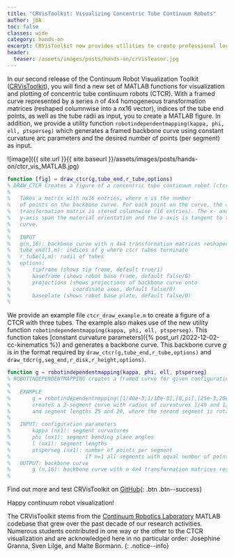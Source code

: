 ```yaml
---
title: "CRVisToolkit: Visualizing Concentric Tube Continuum Robots"
author: jbk
toc: false
classes: wide
category: hands-on
excerpt: CRVisToolkit now provides utilities to create professional looking plots of concentric tube continuum robots using MATLAB.
header:
  teaser: /assets/images/posts/hands-on/crVisTeaser.jpg
---
```

In our second release of the Continuum Robot Visualization Toolkit ([CRVisToolkit](https://github.com/ContinuumRoboticsLab/CRVisToolkit)), you will find a new set of MATLAB functions for visualization and plotting of concentric tube continuum robots (CTCR). With a framed curve represented by a series $n$ of 4x4 homogeneous transformation matrices (reshaped columnwise into a $n$x16 vector), indices of the tube end points, as well as the tube radii as input, you to create a MATLAB figure. In addition, we provide a utility function `robotindependentmapping(kappa, phi, ell, ptsperseg)` which generates a framed backbone curve using constant curvature arc parameters and the desired number of points (per segment) as input.

![image]({{ site.url }}{{ site.baseurl }}/assets/images/posts/hands-on/ctcr_vis_MATLAB.jpg)

```matlab
function [fig] = draw_ctcr(g,tube_end,r_tube,options)
% DRAW_CTCR Creates a figure of a concentric tube continuum robot (ctcr)
%
%   Takes a matrix with nx16 entries, where n is the number
%   of points on the backbone curve. For each point on the curve, the 4x4
%   transformation matrix is stored columnwise (16 entries). The x- and
%   y-axis span the material orientation and the z-axis is tangent to the
%   curve.
%
%   INPUT
%   g(n,16): backbone curve with n 4x4 transformation matrices reshaped into 1x16 vector (columnwise)
%   tube_end(1,m): indices of g where ctcr tubes terminate
%   r_tube(1,m): radii of tubes
%   options:
%       tipframe (shows tip frame, default true/1)
%       baseframe (shows robot base frame, default false/0)
%       projections (shows projections of backbone curve onto
%                    coordinate axes, default false/0)
%       baseplate (shows robot base plate, default false/0)
%
```

We provide an example file `ctcr_draw_example.m` to create a figure of a CTCR with three tubes. The example also makes use of the new utility function `robotindependentmapping(kappa, phi, ell, ptsperseg)`. This function takes [constant curvature parameters]({% post_url /2022-12-02-cc-kinematics %}) and generates a backbone curve. This backbone curve $g$ is in the format required by `draw_ctcr(g,tube_end,r_tube,options)` and `draw_tdcr(g,seg_end,r_disk,r_height,options)`.

```matlab
function g = robotindependentmapping(kappa, phi, ell, ptsperseg)
% ROBOTINDEPENDENTMAPPING creates a framed curve for given configuration parameters
%
%   EXAMPLE
%       g = robotindependentmapping([1/40e-3;1/10e-3],[0,pi],[25e-3,20e-3],10)
%       creates a 2-segment curve with radius of curvatures 1/40 and 1/10
%       and segment lengths 25 and 20, where the second segment is rotated by pi rad.
%
%   INPUT: configuration parameters
%       kappa (nx1): segment curvatures
%       phi (nx1): segment bending plane angles
%       l (nx1): segment lengths
%       ptsperseg (nx1): number of points per segment
%                        if n=1 all segments with equal number of points
%   OUTPUT: backbone curve
%       g (n,16): backbone curve with n 4x4 transformation matrices reshaped into 1x16 vector (columnwise)
%
```

Find out more and test CRVisToolkit on [GitHub](https://github.com/ContinuumRoboticsLab/CRVisToolkit){: .btn .btn--success}

Happy continuum robot visualization!

The CRVisToolkit stems from the [Continuum Robotics Laboratory](https://crl.utm.utoronto.ca) MATLAB codebase that grew over the past decade of our research activities. Numerous students contributed in one way or the other to the CTCR visualization and are acknowledged here in no particular order: Josephine Granna, Sven Lilge, and Malte Bormann.
{: .notice--info}
